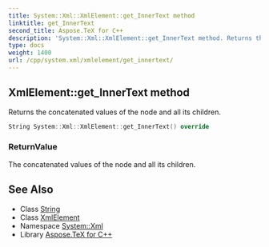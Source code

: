 ```yaml
---
title: System::Xml::XmlElement::get_InnerText method
linktitle: get_InnerText
second_title: Aspose.TeX for C++
description: 'System::Xml::XmlElement::get_InnerText method. Returns the concatenated values of the node and all its children in C++.'
type: docs
weight: 1400
url: /cpp/system.xml/xmlelement/get_innertext/
---
```

## XmlElement::get_InnerText method


Returns the concatenated values of the node and all its children.

```cpp
String System::Xml::XmlElement::get_InnerText() override
```


### ReturnValue

The concatenated values of the node and all its children.

## See Also

* Class [String](../../../system/string/)
* Class [XmlElement](../)
* Namespace [System::Xml](../../)
* Library [Aspose.TeX for C++](../../../)
